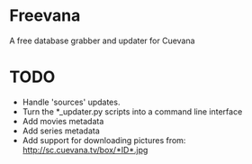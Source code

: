 Freevana
========

A free database grabber and updater for Cuevana

TODO
====
- Handle 'sources' updates.
- Turn the \*\_updater.py scripts into a command line interface
- Add movies metadata
- Add series metadata
- Add support for downloading pictures from: http://sc.cuevana.tv/box/*ID*.jpg
